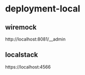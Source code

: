 # deployment-local

## wiremock

http://localhost:8081/__admin

## localstack

https://localhost:4566

